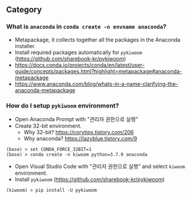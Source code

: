 ## Category

### What is `anaconda` in `conda create -n envname anaconda`?
- Metapackage, it collects together all the packages in the Anaconda installer.
- Install required packages automatically for `pykiwoom` (https://github.com/sharebook-kr/pykiwoom)
- https://docs.conda.io/projects/conda/en/latest/user-guide/concepts/packages.html?highlight=metapackage#anaconda-metapackage
- https://www.anaconda.com/blog/whats-in-a-name-clarifying-the-anaconda-metapackage

### How do I setup `pykiwoom` environment?
- Open Anaconda Prompt with "관리자 권한으로 실행"
- Create 32-bit environment.
  - Why 32-bit? https://corytips.tistory.com/206
  - Why anaconda? https://lazyblue.tistory.com/9
```
(base) > set CONDA_FORCE_32BIT=1
(base) > conda create -n kiwoom python=3.7.9 anaconda
```
- Open Visual Studio Code with "관리자 권한으로 실행" and select `kiwoom` environment.
- Install `pykiwoom` (https://github.com/sharebook-kr/pykiwoom)
```
(kiwoom) > pip install -U pykiwoom
```
